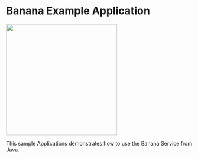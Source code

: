 Banana Example Application
========================================================

[<img src="https://raw.githubusercontent.com/RedRoma/banana/develop/Graphics/Logo.png" width="300">](https://github.com/RedRoma/banana)


This sample Applications demonstrates how to use the Banana Service from Java.
